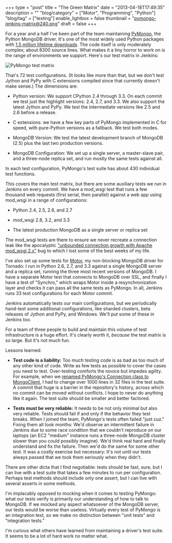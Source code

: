 +++
type = "post"
title = "The Green Matrix"
date = "2013-04-18T17:49:35"
description = ""
"blog/category" = ["Motor", "Programming", "Python"]
"blog/tag" = ["testing"]
enable_lightbox = false
thumbnail = "pymongo-jenkins-matrix@240.png"
draft = false
+++

<p>For a year and a half I've been part of the team maintaining <a href="https://pypi.python.org/pypi/pymongo/">PyMongo</a>, the Python MongoDB driver. It's one of the most widely used Python packages with <a href="http://pypi-ranking.info/module/pymongo">1.5 million lifetime downloads</a>. The code itself is only moderately complex; about 8300 source lines. What makes it a tiny horror to work on is the range of environments we support. Here's our test matrix in Jenkins:</p>
<p><img style="display:block; margin-left:auto; margin-right:auto;" src="pymongo-jenkins-matrix.png" alt="PyMongo test matrix" title="pymongo-jenkins-matrix.png" border="0"   /></p>
<p>That's 72 test configurations. (It looks like more than that, but we don't test Jython and PyPy with C extensions compiled since that currently doesn't make sense.) The dimensions are:</p>
<ul>
<li>
<p>Python version: We support CPython 2.4 through 3.3. On each commit we test just the highlight versions: 2.4, 2.7, and 3.3. We also support the latest Jython and PyPy. We test the intermediate versions like 2.5 and 2.6 before a release.</p>
</li>
<li>
<p>C extensions: we have a few key parts of PyMongo implemented in C for speed, with pure-Python versions as a fallback. We test both modes.</p>
</li>
<li>
<p>MongoDB Version: We test the latest development branch of MongoDB (2.5) plus the last two production versions.</p>
</li>
<li>
<p>MongoDB Configuration: We set up a single server, a master-slave pair, and a three-node replica set, and run mostly the same tests against all.</p>
</li>
</ul>
<p>In each test configuration, PyMongo's test suite has about 430 individual test functions.</p>
<p>This covers the main test matrix, but there are some auxiliary tests we run in Jenkins on every commit. We have a mod_wsgi test that runs a few thousand web requests (first serial, then parallel) against a web app using mod_wsgi in a range of configurations:</p>
<ul>
<li>
<p>Python 2.4, 2.5, 2.6, and 2.7</p>
</li>
<li>
<p>mod_wsgi 2.8, 3.2, and 3.3</p>
</li>
<li>
<p>The latest production MongoDB as a single server or replica set</p>
</li>
</ul>
<p>The mod_wsgi tests are there to ensure we never recreate a connection leak like the apocalyptic <a href="https://jira.mongodb.org/browse/PYTHON-353">"unbounded connection growth with Apache mod_wsgi 2.x"</a> bug to which I lost some of the best weeks of my life.</p>
<p>I've also set up some tests for <a href="http://motor.readthedocs.org/en/latest/">Motor</a>, my non-blocking MongoDB driver for Tornado: I run in Python 2.6, 2.7, and 3.3 against a single MongoDB server and a replica set, running the three most recent versions of MongoDB. I have a separate Motor test that connects to MongoDB over SSL, and finally I have a test of "Synchro," which wraps Motor inside a resynchronization layer and checks it can pass all the same tests as PyMongo. In all, Jenkins runs 33 test configurations for each Motor commit.</p>
<p>Jenkins automatically tests our main configurations, but we periodically hand-test some additional configurations, like sharded clusters, beta releases of Jython and PyPy, and Windows. We'll put some of these in Jenkins too.</p>
<p>For a team of three people to build and maintain this volume of test infrastructure is a huge effort. It's clearly worth it, <em>because</em> the test matrix is so large. But it's not much fun.</p>
<p>Lessons learned:</p>
<ul>
<li>
<p><strong>Test code is a liability:</strong> Too much testing code is as bad as too much of any other kind of code. Write as few tests as possible to cover the cases you need to test. Over-testing comforts the novice but impedes agility. For example, when we <a href="/blog/pymongos-new-default-safe-writes/">renamed PyMongo's Connection class to MongoClient</a>, I had to change over 1000 lines in 32 files in the test suite. A commit that huge is a barrier in the repository's history, across which no commit can be moved without conflicts. I hope to never do anything like it again. The test suite should be smaller and better factored.</p>
</li>
<li>
<p><strong>Tests must be very reliable:</strong> It needs to be not only minimal but also very reliable. Tests should fail if and only if the behavior they test breaks. When I joined the team, PyMongo's tests often failed "just cuz." Fixing them all took months: We'd observe an intermittent failure in Jenkins due to some race condition that we couldn't reproduce on our laptops (an EC2 "medium" instance runs a three-node MongoDB cluster slower than you could possibly imagine). We'd think real hard and finally understand and fix the failure. Then we'd do the same for some other test. It was a costly exercise but necessary: It's not until our tests always passed that we took them seriously when they didn't.</p>
</li>
</ul>
<p>There are other dicta that I find negotiable: tests should be fast, sure, but I can live with a test suite that takes a few minutes to run per configuration. Perhaps test methods should include only one assert, but I can live with several asserts in some methods.</p>
<p>I'm implacably opposed to mocking when it comes to testing PyMongo: what our tests verify is primarily our understanding of how to talk to MongoDB. If we mocked any aspect whatsoever of the MongoDB server, our tests would be worse than useless. Virtually every test of PyMongo is an integration test, so we make no distinction between "unit tests" and "integration tests."</p>
<p>I'm curious what others have learned from maintaining a driver's test suite. It seems to be a lot of hard work no matter what.</p>
    